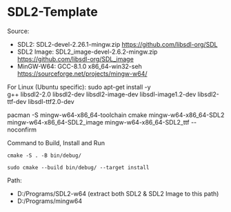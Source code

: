 # SDL2-Template

Source:
* SDL2: SDL2-devel-2.26.1-mingw.zip https://github.com/libsdl-org/SDL
* SDL2 Image: SDL2_image-devel-2.6.2-mingw.zip https://github.com/libsdl-org/SDL_image
* MinGW-W64: GCC-8.1.0 x86_64-win32-seh https://sourceforge.net/projects/mingw-w64/

For Linux (Ubuntu specific):
sudo apt-get install -y \
    g++ libsdl2-2.0 libsdl2-dev 
    libsdl2-image-dev libsdl-image1.2-dev
    libsdl2-ttf-dev libsdl-ttf2.0-dev

pacman -S mingw-w64-x86_64-toolchain cmake mingw-w64-x86_64-SDL2 mingw-w64-x86_64-SDL2_image mingw-w64-x86_64-SDL2_ttf --noconfirm

Command to Build, Install and Run
```shell
cmake -S . -B bin/debug/

sudo cmake --build bin/debug/ --target install
```

Path: 
* D:/Programs/SDL2-w64  (extract both SDL2 & SDL2 Image to this path)
* D:/Programs/mingw64
